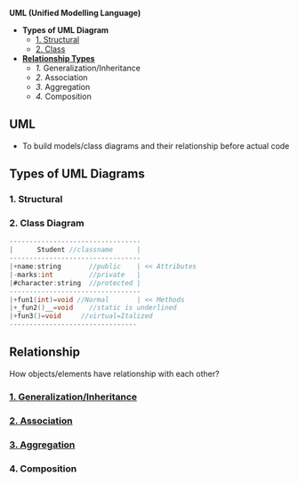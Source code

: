 **UML (Unified Modelling Language)**
- **Types of UML Diagram**
  - [1. Structural](#st)
  - [2. Class](#cl)
- **[Relationship Types](#r)**
  - _1._ Generalization/Inheritance
  - _2._ Association
  - _3._ Aggregation
  - _4._ Composition

## UML
- To build models/class diagrams and their relationship before actual code

## Types of UML Diagrams
<a name=st></a>
### 1. Structural

<a name=cl></a>
### 2. Class Diagram
```c
---------------------------------
|      Student //classname      |
---------------------------------
|+name:string       //public    | << Attributes
|-marks:int         //private   |
|#character:string  //protected |
---------------------------------
|+fun1(int)=void //Normal       | << Methods
|+_fun2()__=void    //static is underlined
|+fun3()=void     //virtual=Italized
--------------------------------
```

<a name=r></a>
## Relationship
How objects/elements have relationship with each other?
### [1. Generalization/Inheritance](/Languages/Programming_Languages/c%2B%2B/Characteristics_of_OOPS/Inheritance#g)
### [2. Association](/Languages/Programming_Languages/c%2B%2B/Characteristics_of_OOPS/Inheritance#as)
### [3. Aggregation](/Languages/Programming_Languages/c%2B%2B/Characteristics_of_OOPS/Inheritance#as)
### 4. Composition
